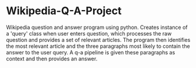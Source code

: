 # Wikipedia-Q-A-Project
Wikipedia question and answer program using python. Creates instance of a 'query' class when user enters question, which processes the raw question and provides a set of relevant articles.
The program then identifies the most relevant article and the three paragraphs most likely to contain the answer to the user query. A q-a pipeline is given these paragraphs as context
and then provides an answer. 
